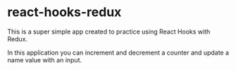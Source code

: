 # react-hooks-redux

This is a super simple app created to practice using React Hooks with Redux.

In this application you can increment and decrement a counter and update a name value with an input.